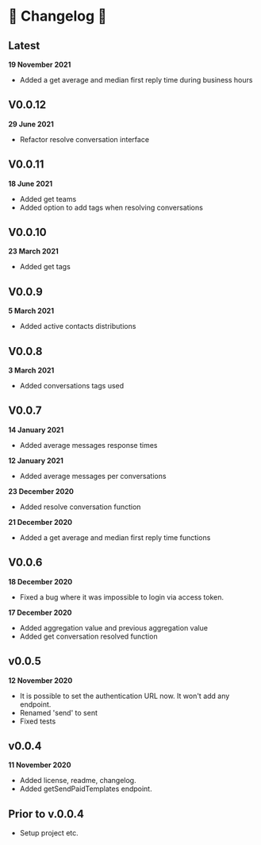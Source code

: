 # 🚧 Changelog 🚧

## Latest
**19 November 2021**
- Added a get average and median first reply time during business hours

## V0.0.12
**29 June 2021**
- Refactor resolve conversation interface

## V0.0.11
**18 June 2021**
- Added get teams
- Added option to add tags when resolving conversations

## V0.0.10
**23 March 2021**
- Added get tags

## V0.0.9
**5 March 2021**
- Added active contacts distributions

## V0.0.8
**3 March 2021**
- Added conversations tags used

## V0.0.7
**14 January 2021**
- Added average messages response times

**12 January 2021**
- Added average messages per conversations

**23 December 2020**
- Added resolve conversation function

**21 December 2020**
- Added a get average and median first reply time functions

## V0.0.6
**18 December 2020**
- Fixed a bug where it was impossible to login via access token.

**17 December 2020**
- Added aggregation value and previous aggregation value
- Added get conversation resolved function

## v0.0.5
**12 November 2020**
- It is possible to set the authentication URL now. It won't add any endpoint.
- Renamed 'send' to sent
- Fixed tests

## v0.0.4
**11 November 2020**
- Added license, readme, changelog.
- Added getSendPaidTemplates endpoint.

## Prior to v.0.0.4
- Setup project etc.
